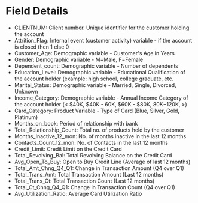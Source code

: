 # Field Details
- CLIENTNUM: Client number. Unique identifier for the customer holding the account
- Attrition_Flag: Internal event (customer activity) variable - if the account is closed then 1 else 0
- Customer_Age: Demographic variable - Customer's Age in Years
- Gender: Demographic variable - M=Male, F=Female
- Dependent_count: Demographic variable - Number of dependents
- Education_Level: Demographic variable - Educational Qualification of the account holder (example: high school, college graduate, etc.
- Marital_Status: Demographic variable - Married, Single, Divorced, Unknown
- Income_Category: Demographic variable - Annual Income Category of the account holder (< $40K, $40K - 60K, $60K - $80K, $80K-$120K, >)
- Card_Category: Product Variable - Type of Card (Blue, Silver, Gold, Platinum)
- Months_on_book: Period of relationship with bank
- Total_Relationship_Count: Total no. of products held by the customer
- Months_Inactive_12_mon: No. of months inactive in the last 12 months
- Contacts_Count_12_mon: No. of Contacts in the last 12 months
- Credit_Limit: Credit Limit on the Credit Card
- Total_Revolving_Bal: Total Revolving Balance on the Credit Card
- Avg_Open_To_Buy: Open to Buy Credit Line (Average of last 12 months)
- Total_Amt_Chng_Q4_Q1: Change in Transaction Amount (Q4 over Q1)
- Total_Trans_Amt: Total Transaction Amount (Last 12 months)
- Total_Trans_Ct: Total Transaction Count (Last 12 months)
- Total_Ct_Chng_Q4_Q1: Change in Transaction Count (Q4 over Q1)
- Avg_Utilization_Ratio: Average Card Utilization Ratio
